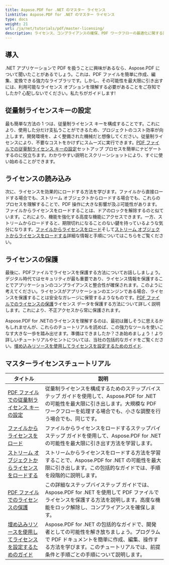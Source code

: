 ```yaml
---
title: Aspose.PDF for .NET のマスター ライセンス
linktitle: Aspose.PDF for .NET のマスター ライセンス
type: docs
weight: 21
url: /ja/net/tutorials/pdf/master-licensing/
description: ライセンス、コンプライアンスの確保、PDF ワークフローの最適化に関する詳細なチュートリアルを使用して、Aspose.PDF for .NET の可能性を最大限に引き出します。
---
```

## 導入

.NET アプリケーションで PDF を扱うことに興味があるなら、Aspose.PDF について聞いたことがあるでしょう。これは、PDF ファイルを簡単に作成、編集、変換できる強力なライブラリです。しかし、その可能性を最大限に引き出すには、利用可能なライセンス オプションを理解する必要があることをご存知でしたか? 心配しないでください。私たちがガイドします!

## 従量制ライセンスキーの設定
最も簡単な方法の 1 つは、従量制ライセンス キーを構成することです。これにより、使用した分だけ支払うことができるため、プロジェクトのコスト効率が向上します。開発環境を、よく整備された機械だと想像してください。従量制ライセンスにより、不要なコストをかけずにスムーズに実行できます。[PDF ファイルでの従量制ライセンス キーの設定](./configureing-metered-license-keys/)セットアップ プロセスを簡単にナビゲートするのに役立ちます。わかりやすい説明とスクリーンショットにより、すぐに使い始めることができます。

## ライセンスの読み込み
次に、ライセンスを効果的にロードする方法を学びます。ファイルから直接ロードする場合でも、ストリーム オブジェクトからロードする場合でも、これらのプロセスを理解することで、PDF 操作に大きな影響が及ぶ可能性があります。ファイルからライセンスをロードすることは、ドアのロックを解除するのと似ています。これにより、機能を強化する高度な機能にアクセスできます。一方、ストリームからロードすると、期限切れになることのない鍵を持っているような気分になります。[ファイルからライセンスをロード](./loading-license-from-file/)そして[ストリーム オブジェクトからライセンスをロードする](./loading-license-from-stream-object/)詳細な情報と手順についてはこちらをご覧ください。

## ライセンスの保護
最後に、PDFファイルでライセンスを保護する方法についてお話ししましょう。デジタル時代ではセキュリティが最も重要であり、ライセンス情報を保護することでアプリケーションのコンプライアンスと整合性が確保されます。このように考えてください。ライセンスがアプリケーションのエンジンである場合、ライセンスを保護することは安全なガレージに保管するようなものです。[PDF ファイルでのライセンスの保護](./securing-license/)ライセンス データを保護する方法について詳しく説明します。これにより、不正アクセスから常に保護されます。

 Aspose.PDF for .NETのライセンスを理解するのは、最初は難しそうに思えるかもしれませんが、これらのチュートリアルを読めば、この強力なツールを使いこなす大きな一歩を踏み出せます。準備はできましたか？さあ始めましょう！より詳しいチュートリアルやヒントについては、当社の包括的なガイドをご覧ください。[埋め込みリソースを使用してライセンスを設定するためのガイド](./guide-to-set-license-using-embedded-resource/). 


## マスターライセンスチュートリアル
| タイトル | 説明 |
| --- | --- | 
| [PDF ファイルでの従量制ライセンス キーの設定](./configureing-metered-license-keys/) | 従量制ライセンスを構成するためのステップバイステップ ガイドを使用して、Aspose.PDF for .NET の可能性を最大限に引き出します。大規模な PDF ワークフローを処理する場合でも、小さな調整を行う場合でも、同じです。 |  
| [ファイルからライセンスをロード](./loading-license-from-file/) | ファイルからライセンスをロードするステップバイステップ ガイドを使用して、Aspose.PDF for .NET の可能性を最大限に引き出す方法を学習します。 |  
| [ストリーム オブジェクトからライセンスをロードする](./loading-license-from-stream-object/) | ストリームからライセンスをロードする方法を学習することで、Aspose.PDF for .NET の可能性を最大限に引き出します。この包括的なガイドでは、手順を段階的に説明します。 |  
| [PDF ファイルでのライセンスの保護](./securing-license/) | この詳細なステップバイステップ ガイドでは、Aspose.PDF for .NET を使用して PDF ファイルでライセンスを保護する方法を説明します。高度な機能をロック解除し、コンプライアンスを確保します。 |  
| [埋め込みリソースを使用してライセンスを設定するためのガイド](./guide-to-set-license-using-embedded-resource/) | Aspose.PDF for .NET の包括的なガイドで、開発者としての可能性を解き放ちましょう。プログラムで PDF ドキュメントを簡単に作成、編集、操作する方法を学びます。このチュートリアルでは、前提条件と手順ごとの手順について説明します。 |  